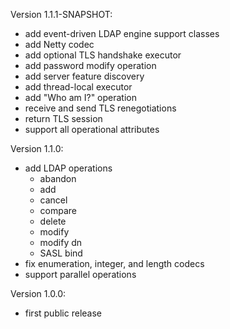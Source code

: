Version 1.1.1-SNAPSHOT:
- add event-driven LDAP engine support classes
- add Netty codec
- add optional TLS handshake executor
- add password modify operation
- add server feature discovery
- add thread-local executor
- add "Who am I?" operation
- receive and send TLS renegotiations
- return TLS session
- support all operational attributes

Version 1.1.0:
- add LDAP operations
  - abandon
  - add
  - cancel
  - compare
  - delete
  - modify
  - modify dn
  - SASL bind
- fix enumeration, integer, and length codecs
- support parallel operations

Version 1.0.0:
- first public release

